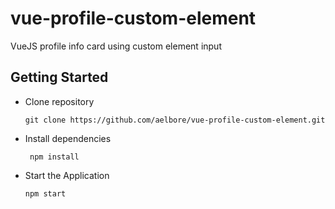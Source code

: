 # vue-profile-custom-element
VueJS profile info card using custom element input

## Getting Started 

* Clone repository
  ```
  git clone https://github.com/aelbore/vue-profile-custom-element.git
  ```
* Install dependencies
  ```
   npm install
  ```
* Start the Application
  ```
  npm start
  ```
<br />